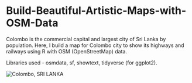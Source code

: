 # Build-Beautiful-Artistic-Maps-with-OSM-Data
Colombo is the commercial capital and largest city of Sri Lanka by population.  Here, I build a map for Colombo city to show its highways and railways using R with OSM (OpenStreetMap) data.

Libraries used - osmdata, sf, showtext, tidyverse (for ggplot2).

![Colombo, SRI LANKA](https://user-images.githubusercontent.com/96905837/156383538-3cfb629f-04c4-4ca9-abec-dcee274a881d.png)
